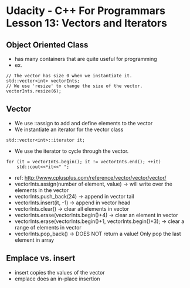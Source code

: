 # Udacity - C++ For Programmars Lesson 13: Vectors and Iterators

## Object Oriented Class
- has many containers that are quite useful for programming
- ex.
```
// The vector has size 0 when we instantiate it.
std::vector<int> vectorInts; 
// We use 'resize' to change the size of the vector.
vectorInts.resize(6);
```
## Vector
- We use ::assign to add and define elements to the vector
- We instantiate an iterator for the vector class
```
std::vector<int>::iterator it;
```
- We use the iterator to cycle through the vector.
```
for (it = vectorInts.begin(); it != vectorInts.end(); ++it)
    std::cout<<*it<<" ";
```
- ref: http://www.cplusplus.com/reference/vector/vector/vector/
- vectorInts.assign(number of element, value) -> will write over the elements in the vector
- vectorInts.push_back(24) -> append in vector tail
- vectorInts.insert(it, -1) -> append in vector head
- vectorInts.clear() -> clear all elements in vector
- vectorInts.erase(vectorInts.begin()+4) -> clear an element in vector
- vectorInts.erase(vectorInts.begin()+1, vectorInts.begin()+3); -> clear a range of elements in vector
- vectorInts.pop_back() -> DOES NOT return a value! Only pop the last element in array

## Emplace vs. insert
- insert copies the values of the vector
- emplace does an in-place insertion

